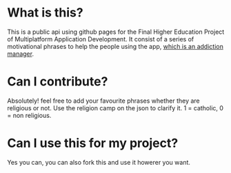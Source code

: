 # What is this?

This is a public api using github pages for the Final Higher Education Project of Multiplatform Application Development. It consist of a series of motivational phrases to help the people using the app, [which is an addiction manager](https://addiction-helper.vercel.app/). 

# Can I contribute?

Absolutely! feel free to add your favourite phrases whether they are religious or not. Use the religion camp on the json to clarify it. 1 = catholic, 0 = non religious.

# Can I use this for my project?

Yes you can, you can also fork this and use it howerer you want.

